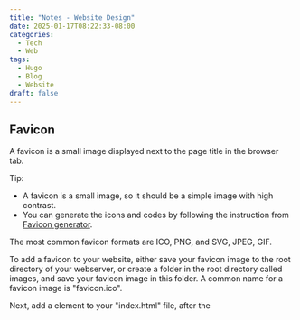 ```yaml
---
title: "Notes - Website Design"
date: 2025-01-17T08:22:33-08:00
categories:
  - Tech
  - Web
tags:
  - Hugo
  - Blog
  - Website
draft: false
---
```


## Favicon
A favicon is a small image displayed next to the page title in the browser tab.

Tip: 
* A favicon is a small image, so it should be a simple image with high contrast. 
* You can generate the icons and codes by following the instruction from [Favicon generator](https://realfavicongenerator.net/).

The most common favicon formats are ICO, PNG, and SVG, JPEG, GIF. 

To add a favicon to your website, either save your favicon image to the root directory of your webserver, or create a folder in the root directory called images, and save your favicon image in this folder. A common name for a favicon image is "favicon.ico".

Next, add a <link> element to your "index.html" file, after the <title> element, like this:

```
<link rel="icon" href="https://example.com/image.ico">
<link rel="icon" type="image/gif" href="https://example.com/image.gif">
<link rel="icon" type="image/png" href="https://example.com/image.png">
// All browser except Safari
<link rel="icon" type="image/svg+xml" href="https://example.com/image.svg">
// For Safari only
<link rel="mask-icon" href="https://example.com/image.svg" color="red">
```


